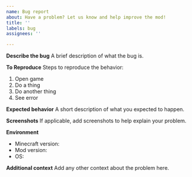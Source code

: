 ```yaml
---
name: Bug report
about: Have a problem? Let us know and help improve the mod!
title: ''
labels: bug
assignees: ''

---
```


**Describe the bug**
A brief description of what the bug is.

**To Reproduce**
Steps to reproduce the behavior:
1. Open game
2. Do a thing
3. Do another thing
4. See error

**Expected behavior**
A short description of what you expected to happen.

**Screenshots**
If applicable, add screenshots to help explain your problem.

**Environment**
 * Minecraft version:
 * Mod version: 
 * OS: 

**Additional context**
Add any other context about the problem here.
